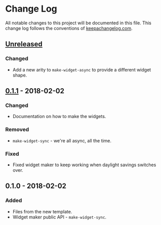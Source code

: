 # Change Log
All notable changes to this project will be documented in this file. This change log follows the conventions of [keepachangelog.com](http://keepachangelog.com/).

## [Unreleased]
### Changed
- Add a new arity to `make-widget-async` to provide a different widget shape.

## [0.1.1] - 2018-02-02
### Changed
- Documentation on how to make the widgets.

### Removed
- `make-widget-sync` - we're all async, all the time.

### Fixed
- Fixed widget maker to keep working when daylight savings switches over.

## 0.1.0 - 2018-02-02
### Added
- Files from the new template.
- Widget maker public API - `make-widget-sync`.

[Unreleased]: https://github.com/your-name/compare-poker-hands/compare/0.1.1...HEAD
[0.1.1]: https://github.com/your-name/compare-poker-hands/compare/0.1.0...0.1.1
